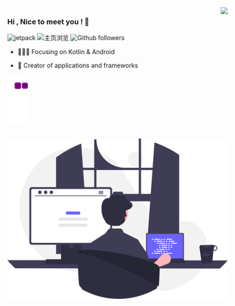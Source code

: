 <img align="right" src="https://github-readme-stats.vercel.app/api?username=iOrchid&show_icons=true&hide_title=true&theme=buefy" />

### Hi , Nice to meet you !  👋

![jetpack](https://img.shields.io/badge/iOrchid-Github-brightgreen.svg) ![主页浏览](https://komarev.com/ghpvc/?username=iOrchid) ![Github followers](https://img.shields.io/github/followers/iOrchid.svg?style=social&label=follow)

- :gift_heart::cn: Focusing on Kotlin & Android

- :hammer: Creator of applications and frameworks

![Github Contribution Grid Snack](https://github.com/sunyuandev/sunyuandev/blob/main/github-contribution-grid-snake.gif)
<br><br>
<!-- -->

![developer](https://github.com/sunyuandev/sunyuandev/blob/main/developer_programing.svg)
